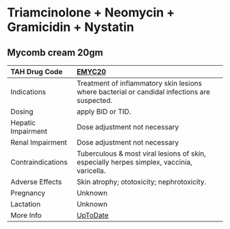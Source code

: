 # Triamcinolone + Neomycin + Gramicidin + Nystatin

## Mycomb cream 20gm

| TAH Drug Code      | [EMYC20](https://www.tahsda.org.tw/drugs/hissearch.php?drug_code=EMYC20)                                        |
|:-------------------|:----------------------------------------------------------------------------------------------------------------|
| Indications        | Treatment of inflammatory skin lesions where bacterial or candidal infections are suspected.                    |
| Dosing             | apply BID or TID.                                                                                               |
| Hepatic Impairment | Dose adjustment not necessary                                                                                   |
| Renal Impairment   | Dose adjustment not necessary                                                                                   |
| Contraindications  | Tuberculous & most viral lesions of skin, especially herpes simplex, vaccinia, varicella.                       |
| Adverse Effects    | Skin atrophy; ototoxicity; nephrotoxicity.                                                                      |
| Pregnancy          | Unknown                                                                                                         |
| Lactation          | Unknown                                                                                                         |
| More Info          | [UpToDate](https://www.uptodate.com/contents/triamcinolone-+-neomycin-+-gramicidin-+-nystatin-drug-information) |

